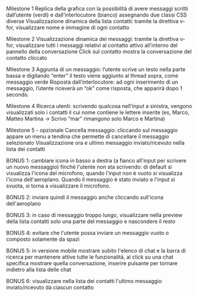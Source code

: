Milestone 1
Replica della grafica con la possibilità di avere messaggi scritti dall’utente (verdi) e dall’interlocutore (bianco) assegnando due classi CSS diverse
Visualizzazione dinamica della lista contatti: tramite la direttiva v-for, visualizzare nome e immagine di ogni contatto

Milestone 2
Visualizzazione dinamica dei messaggi: tramite la direttiva v-for, visualizzare tutti i messaggi relativi al contatto attivo all’interno del pannello della conversazione
Click sul contatto mostra la conversazione del contatto cliccato

Milestone 3
Aggiunta di un messaggio: l’utente scrive un testo nella parte bassa e digitando “enter” il testo viene aggiunto al thread sopra, come messaggio verde
Risposta dall’interlocutore: ad ogni inserimento di un messaggio, l’utente riceverà un “ok” come risposta, che apparirà dopo 1 secondo.

Milestone 4
Ricerca utenti: scrivendo qualcosa nell’input a sinistra, vengono visualizzati solo i contatti il cui nome contiene le lettere inserite (es, Marco, Matteo Martina -> Scrivo “mar” rimangono solo Marco e Martina)

Milestone 5 - opzionale
Cancella messaggio: cliccando sul messaggio appare un menu a tendina che permette di cancellare il messaggio selezionato
Visualizzazione ora e ultimo messaggio inviato/ricevuto nella lista dei contatti

BONUS 1: cambiare icona in basso a destra (a fianco all'input per scrivere un nuovo messaggio) finché l'utente non sta scrivendo: di default si visualizza l'icona del microfono, quando l'input non è vuoto si visualizza l'icona dell'aeroplano. Quando il messaggio è stato inviato e l'input si svuota, si torna a visualizzare il microfono.

BONUS 2: inviare quindi il messaggio anche cliccando sull'icona dell'aeroplano

BONUS 3: in caso di messaggio troppo lungo, visualizzare nella preview della lista contatti solo una parte del messaggio e nascondere il resto

BONUS 4: evitare che l'utente possa inviare un messaggio vuoto o composto solamente da spazi

BONUS 5: in versione mobile mostrare subito l'elenco di chat e la barra di ricerca per mantenere attive tutte le funzionalitá, al click su una chat specifica mostrare quella conversazione, inserire pulsante per tornare indietro alla lista delle chat

BONUS 6: visualizzare nella lista dei contatti l'ultimo messaggio inviato/ricevuto da ciascun contatto
